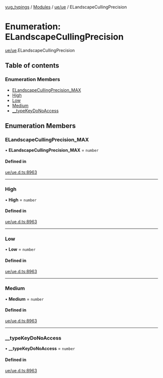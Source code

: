 [yug_typings](../README.md) / [Modules](../modules.md) / [ue/ue](../modules/ue_ue.md) / ELandscapeCullingPrecision

# Enumeration: ELandscapeCullingPrecision

[ue/ue](../modules/ue_ue.md).ELandscapeCullingPrecision

## Table of contents

### Enumeration Members

- [ELandscapeCullingPrecision\_MAX](ue_ue.ELandscapeCullingPrecision.md#elandscapecullingprecision_max)
- [High](ue_ue.ELandscapeCullingPrecision.md#high)
- [Low](ue_ue.ELandscapeCullingPrecision.md#low)
- [Medium](ue_ue.ELandscapeCullingPrecision.md#medium)
- [\_\_typeKeyDoNoAccess](ue_ue.ELandscapeCullingPrecision.md#__typekeydonoaccess)

## Enumeration Members

### ELandscapeCullingPrecision\_MAX

• **ELandscapeCullingPrecision\_MAX** = `number`

#### Defined in

[ue/ue.d.ts:8963](https://github.com/YugMetaverse/yug_typings/blob/25cad34/ue/ue.d.ts#L8963)

___

### High

• **High** = `number`

#### Defined in

[ue/ue.d.ts:8963](https://github.com/YugMetaverse/yug_typings/blob/25cad34/ue/ue.d.ts#L8963)

___

### Low

• **Low** = `number`

#### Defined in

[ue/ue.d.ts:8963](https://github.com/YugMetaverse/yug_typings/blob/25cad34/ue/ue.d.ts#L8963)

___

### Medium

• **Medium** = `number`

#### Defined in

[ue/ue.d.ts:8963](https://github.com/YugMetaverse/yug_typings/blob/25cad34/ue/ue.d.ts#L8963)

___

### \_\_typeKeyDoNoAccess

• **\_\_typeKeyDoNoAccess** = `number`

#### Defined in

[ue/ue.d.ts:8963](https://github.com/YugMetaverse/yug_typings/blob/25cad34/ue/ue.d.ts#L8963)

